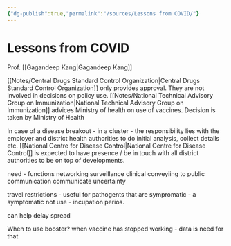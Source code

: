 ```yaml
---
{"dg-publish":true,"permalink":"/sources/Lessons from COVID/"}
---
```



# Lessons from COVID

Prof. [[Gagandeep Kang\|Gagandeep Kang]] 

[[Notes/Central Drugs Standard Control Organization\|Central Drugs Standard Control Organization]] only provides approval. They are not involved in decisions on policy use. [[Notes/National Technical Advisory Group on Immunization\|National Technical Advisory Group on Immunization]] advices Ministry of health on use of vaccines. Decision is taken by Ministry of Health

In case of a disease breakout - in a cluster - the responsibility lies with the employer and district health authorities to do initial analysis, collect details etc. [[National Centre for Disease Control\|National Centre for Disease Control]] is expected to have presence / be in touch with all district authorities to be on top of developments. 

need - functions 
networking 
surveillance 
clinical 
conveyiing to public communication communicate uncertainty 

travel restrictions - useful for pathogents that are sympromatic - a symptomatic not use - incupation perios. 

can help delay spread 

When to use booster? when vaccine has stopped working - data is need for that 

